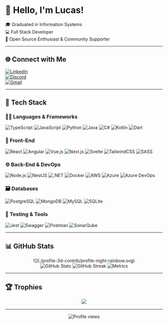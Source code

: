 # 👋 Hello, I'm Lucas!

🎓 Graduated in Information Systems  
💻 Full Stack Developer  
🤘 Open Source Enthusiast & Community Supporter

---

## 🌐 Connect with Me

[![LinkedIn](https://img.shields.io/badge/-LinkedIn-%230077B5?style=for-the-badge&logo=linkedin&logoColor=white)](https://linkedin.com/in/ferlucasfullstack)  
[![Discord](https://img.shields.io/badge/-Discord-%237289DA?style=for-the-badge&logo=discord&logoColor=white)](https://discord.gg/lucasfernandes.)  
[![Gmail](https://img.shields.io/badge/-Gmail-%23D14836?style=for-the-badge&logo=gmail&logoColor=white)](mailto:lucas@nexosolution.com)

---

## 🧠 Tech Stack

### 👨‍💻 Languages & Frameworks
![TypeScript](https://img.shields.io/badge/typescript-%23007ACC?style=for-the-badge&logo=typescript&logoColor=white)
![JavaScript](https://img.shields.io/badge/javascript-%23F7DF1E?style=for-the-badge&logo=javascript&logoColor=black)
![Python](https://img.shields.io/badge/python-%233670A0?style=for-the-badge&logo=python&logoColor=ffdd54)
![Java](https://img.shields.io/badge/java-%23ED8B00?style=for-the-badge&logo=openjdk&logoColor=white)
![C#](https://img.shields.io/badge/c%23-%23239120?style=for-the-badge&logo=csharp&logoColor=white)
![Kotlin](https://img.shields.io/badge/kotlin-%237F52FF?style=for-the-badge&logo=kotlin&logoColor=white)
![Dart](https://img.shields.io/badge/dart-%230175C2?style=for-the-badge&logo=dart&logoColor=white)

### 🧩 Front-End
![React](https://img.shields.io/badge/react-%2320232a?style=for-the-badge&logo=react&logoColor=%2361DAFB)
![Angular](https://img.shields.io/badge/angular-%23DD0031?style=for-the-badge&logo=angular&logoColor=white)
![Vue.js](https://img.shields.io/badge/vue.js-%2335495e?style=for-the-badge&logo=vuedotjs&logoColor=%234FC08D)
![Next.js](https://img.shields.io/badge/Next-black?style=for-the-badge&logo=next.js&logoColor=white)
![Svelte](https://img.shields.io/badge/svelte-%23f1413d?style=for-the-badge&logo=svelte&logoColor=white)
![TailwindCSS](https://img.shields.io/badge/tailwindcss-%2338B2AC?style=for-the-badge&logo=tailwind-css&logoColor=white)
![SASS](https://img.shields.io/badge/SASS-hotpink.svg?style=for-the-badge&logo=SASS&logoColor=white)

### ⚙️ Back-End & DevOps
![Node.js](https://img.shields.io/badge/node.js-6DA55F?style=for-the-badge&logo=node.js&logoColor=white)
![NestJS](https://img.shields.io/badge/nestjs-%23E0234E?style=for-the-badge&logo=nestjs&logoColor=white)
![.NET](https://img.shields.io/badge/.NET-5C2D91?style=for-the-badge&logo=.net&logoColor=white)
![Docker](https://img.shields.io/badge/docker-%230db7ed?style=for-the-badge&logo=docker&logoColor=white)
![AWS](https://img.shields.io/badge/AWS-%23FF9900?style=for-the-badge&logo=amazon-aws&logoColor=white)
![Azure](https://img.shields.io/badge/azure-%230072C6?style=for-the-badge&logo=microsoftazure&logoColor=white)
![Azure DevOps](https://img.shields.io/badge/azuredevops-0078D7?style=for-the-badge&logo=azuredevops&logoColor=white)

### 🗃️ Databases
![PostgreSQL](https://img.shields.io/badge/postgres-%23316192?style=for-the-badge&logo=postgresql&logoColor=white)
![MongoDB](https://img.shields.io/badge/MongoDB-%234ea94b?style=for-the-badge&logo=mongodb&logoColor=white)
![MySQL](https://img.shields.io/badge/mysql-%2300000f?style=for-the-badge&logo=mysql&logoColor=white)
![SQLite](https://img.shields.io/badge/sqlite-%2307405e?style=for-the-badge&logo=sqlite&logoColor=white)

### 🧪 Testing & Tools
![Jest](https://img.shields.io/badge/-jest-%23C21325?style=for-the-badge&logo=jest&logoColor=white)
![Swagger](https://img.shields.io/badge/-Swagger-%23Clojure?style=for-the-badge&logo=swagger&logoColor=white)
![Postman](https://img.shields.io/badge/Postman-FF6C37?style=for-the-badge&logo=postman&logoColor=white)
![SonarQube](https://img.shields.io/badge/SonarQube-black?style=for-the-badge&logo=sonarqube&logoColor=4E9BCD)

---

## 📊 GitHub Stats

<div align="center" >
	![](./profile-3d-contrib/profile-night-rainbow.svg)
</div>

<div align="center">
  <img src="https://github-readme-stats.vercel.app/api?username=LucasFernandesBrazil&theme=dark&hide_border=false&count_private=true" height="180" alt="GitHub Stats"/>
  <img src="https://github-readme-streak-stats.herokuapp.com/?user=LucasFernandesBrazil&theme=dark&hide_border=false" height="180" alt="GitHub Streak"/>
  <img src="./metrics.svg" alt="Metrics" height="180"/>
</div>

---

## 🏆 Trophies

<p align="center">
  <img src="https://github-profile-trophy.vercel.app/?username=LucasFernandesBrazil&theme=radical&no-frame=false&no-bg=true&margin-w=8"/>
</p>

---

<p align="center">
  <img src="https://komarev.com/ghpvc/?username=LucasFernandesBrazil&style=flat-square&color=blue" alt="Profile views"/>
</p>
